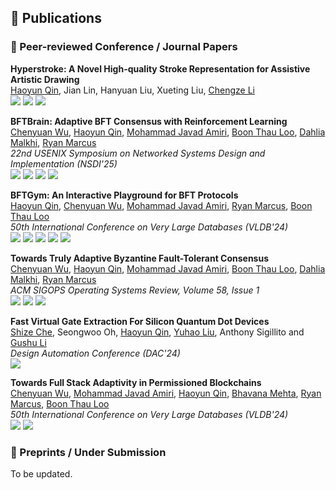 ## 📝 Publications

### 🔎 Peer-reviewed Conference / Journal Papers

**Hyperstroke: A Novel High-quality Stroke Representation for Assistive Artistic Drawing**<br>
<ins>Haoyun Qin</ins>, Jian Lin, Hanyuan Liu, Xueting Liu, [Chengze Li](https://moeka.me)<br>
[![](https://img.shields.io/badge/SIGGRAPH%20Asia-2024-blue?style=)](https://asia.siggraph.org/2024/)
[![](https://img.shields.io/badge/arxiv-2408.09348-b31b1b?logo=arxiv&logoColor=red)](https://arxiv.org/abs/2408.09348)
[![](https://img.shields.io/badge/Paper-b30b00?style=&logo=adobeacrobatreader&logoColor=ffffff)](/files/papers/hyperstroke-arxiv.pdf)

**BFTBrain: Adaptive BFT Consensus with Reinforcement Learning**<br>
[Chenyuan Wu](https://chenyuanwu.com/), <ins>Haoyun Qin</ins>, [Mohammad Javad Amiri](https://www3.cs.stonybrook.edu/~amiri/), [Boon Thau Loo](https://boonloo.cis.upenn.edu/), [Dahlia Malkhi](https://malkhi.com/), [Ryan Marcus](https://rmarcus.info/blog/)<br>
*22nd USENIX Symposium on Networked Systems Design and Implementation (NSDI'25)*<br>
[![](https://img.shields.io/badge/NSDI-2025-blue?style=)](https://www.usenix.org/conference/nsdi25)
[![](https://img.shields.io/badge/arxiv-2408.06432-b31b1b?logo=arxiv&logoColor=red)](https://arxiv.org/abs/2408.06432)
[![](https://img.shields.io/badge/Paper-b30b00?style=&logo=adobeacrobatreader&logoColor=ffffff)](/files/papers/bftbrain.pdf)
[![](https://img.shields.io/badge/Code-black?style=&logo=github&logoColor=ffffff)](https://github.com/JeffersonQin/BFTBrain)

**BFTGym: An Interactive Playground for BFT Protocols**<br>
<ins>Haoyun Qin</ins>, [Chenyuan Wu](https://chenyuanwu.com/), [Mohammad Javad Amiri](https://www3.cs.stonybrook.edu/~amiri/), [Ryan Marcus](https://rmarcus.info/blog/), [Boon Thau Loo](https://boonloo.cis.upenn.edu/)<br>
*50th International Conference on Very Large Databases (VLDB'24)*<br>
[![](https://img.shields.io/badge/VLDB-2024-blue?style=)](https://vldb.org/2024/)
[![](https://img.shields.io/badge/Paper-b30b00?style=&logo=adobeacrobatreader&logoColor=ffffff)](/files/papers/bftgym.pdf)
[![](https://img.shields.io/badge/Code-black?style=&logo=github&logoColor=ffffff)](https://github.com/JeffersonQin/BFTGym)
[![](https://img.shields.io/badge/Poster-yellow?style=&logo=adobeacrobatreader)](/files/papers/bftgym-poster.pdf)
[![](https://img.shields.io/badge/Demo%20Video-ff0000?style=&logo=youtube&logoColor=ffffff)](https://youtu.be/o5LaGXNiyCo)

**Towards Truly Adaptive Byzantine Fault-Tolerant Consensus**<br>
[Chenyuan Wu](https://chenyuanwu.com/), <ins>Haoyun Qin</ins>, [Mohammad Javad Amiri](https://www3.cs.stonybrook.edu/~amiri/), [Boon Thau Loo](https://boonloo.cis.upenn.edu/), [Dahlia Malkhi](https://malkhi.com/), [Ryan Marcus](https://rmarcus.info/blog/)<br>
*ACM SIGOPS Operating Systems Review, Volume 58, Issue 1*<br>
[![](https://img.shields.io/badge/OSR-2024-blue?style=)](https://www.sigops.org/publications/)
[![](https://img.shields.io/badge/Paper-b30b00?style=&logo=adobeacrobatreader&logoColor=ffffff)](/files/papers/bftbrain-osr.pdf)
[![](https://img.shields.io/badge/Code-black?style=&logo=github&logoColor=ffffff)](https://github.com/JeffersonQin/BFTBrain)

**Fast Virtual Gate Extraction For Silicon Quantum Dot Devices**<br>
[Shize Che](https://shizeche.github.io/), Seongwoo Oh, <ins>Haoyun Qin</ins>, [Yuhao Liu](https://acasta-yhliu.github.io/), Anthony Sigillito and [Gushu Li](https://sites.google.com/view/gushuli)<br>
*Design Automation Conference (DAC'24)*<br>
[![](https://img.shields.io/badge/DAC-2024-blue?style=)](https://www.dac.com/)

**Towards Full Stack Adaptivity in Permissioned Blockchains**<br>
[Chenyuan Wu](https://chenyuanwu.com/), [Mohammad Javad Amiri](https://www3.cs.stonybrook.edu/~amiri/), <ins>Haoyun Qin</ins>, [Bhavana Mehta](https://www.linkedin.com/in/bmehta5/), [Ryan Marcus](https://rmarcus.info/blog/), [Boon Thau Loo](https://boonloo.cis.upenn.edu/)<br>
*50th International Conference on Very Large Databases (VLDB'24)*<br>
[![](https://img.shields.io/badge/VLDB-2024-blue?style=)](https://vldb.org/2024/)
[![](https://img.shields.io/badge/Paper-b30b00?style=&logo=adobeacrobatreader&logoColor=ffffff)](/files/papers/fab.pdf)

### 📸 Preprints / Under Submission

To be updated.
